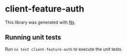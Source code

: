 # client-feature-auth

This library was generated with [Nx](https://nx.dev).

## Running unit tests

Run `nx test client-feature-auth` to execute the unit tests.
